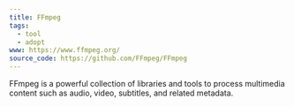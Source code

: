 ```yaml
---
title: FFmpeg
tags:
  - tool
  - adopt
www: https://www.ffmpeg.org/
source_code: https://github.com/FFmpeg/FFmpeg
---
```

FFmpeg is a powerful collection of libraries and tools to process multimedia content such as audio, video, subtitles, and related metadata.